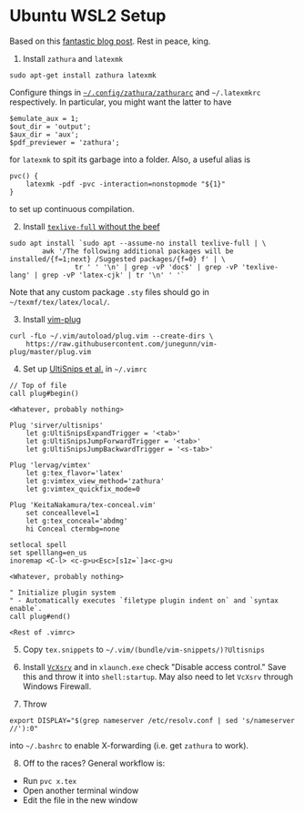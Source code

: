 # Ubuntu WSL2 Setup

Based on this [fantastic blog post](https://castel.dev/post/lecture-notes-1/). Rest in peace, king.

1. Install `zathura` and `latexmk`
```
sudo apt-get install zathura latexmk
```
Configure things in [`~/.config/zathura/zathurarc`](https://manpages.ubuntu.com/manpages/trusty/man5/zathurarc.5.html) and `~/.latexmkrc` respectively. In particular, you might want the latter to have
```
$emulate_aux = 1;
$out_dir = 'output';
$aux_dir = 'aux';
$pdf_previewer = 'zathura';
```
for `latexmk` to spit its garbage into a folder. Also, a useful alias is
```
pvc() {
    latexmk -pdf -pvc -interaction=nonstopmode "${1}"
}
```
to set up continuous compilation.

2. Install [`texlive-full` without the beef](https://gist.github.com/wkrea/b91e3d14f35d741cf6b05e57dfad8faf)
```
sudo apt install `sudo apt --assume-no install texlive-full | \
        awk '/The following additional packages will be installed/{f=1;next} /Suggested packages/{f=0} f' | \
                tr ' ' '\n' | grep -vP 'doc$' | grep -vP 'texlive-lang' | grep -vP 'latex-cjk' | tr '\n' ' '`
```
Note that any custom package `.sty` files should go in `~/texmf/tex/latex/local/`.

3. Install [vim-plug](https://github.com/junegunn/vim-plug#unix)
```
curl -fLo ~/.vim/autoload/plug.vim --create-dirs \
    https://raw.githubusercontent.com/junegunn/vim-plug/master/plug.vim
```

4. Set up [UltiSnips et al.](https://github.com/gillescastel/latex-snippets) in `~/.vimrc`
```
// Top of file
call plug#begin()

<Whatever, probably nothing>

Plug 'sirver/ultisnips'
    let g:UltiSnipsExpandTrigger = '<tab>'
    let g:UltiSnipsJumpForwardTrigger = '<tab>'
    let g:UltiSnipsJumpBackwardTrigger = '<s-tab>'

Plug 'lervag/vimtex'
    let g:tex_flavor='latex'
    let g:vimtex_view_method='zathura'
    let g:vimtex_quickfix_mode=0

Plug 'KeitaNakamura/tex-conceal.vim'
    set conceallevel=1
    let g:tex_conceal='abdmg'
    hi Conceal ctermbg=none

setlocal spell
set spelllang=en_us
inoremap <C-l> <c-g>u<Esc>[s1z=`]a<c-g>u

<Whatever, probably nothing>

" Initialize plugin system
" - Automatically executes `filetype plugin indent on` and `syntax enable`.
call plug#end()

<Rest of .vimrc>
```
5. Copy `tex.snippets` to `~/.vim/(bundle/vim-snippets/)?Ultisnips`

6. Install [`VcXsrv`](https://sourceforge.net/projects/vcxsrv/) and in `xlaunch.exe` check "Disable access control." Save this and throw it into `shell:startup`. May also need to let `VcXsrv` through Windows Firewall.

7. Throw 
```
export DISPLAY="$(grep nameserver /etc/resolv.conf | sed 's/nameserver //'):0"
```
into `~/.bashrc` to enable X-forwarding (i.e. get `zathura` to work).

8. Off to the races? General workflow is:
* Run `pvc x.tex`
* Open another terminal window
* Edit the file in the new window
